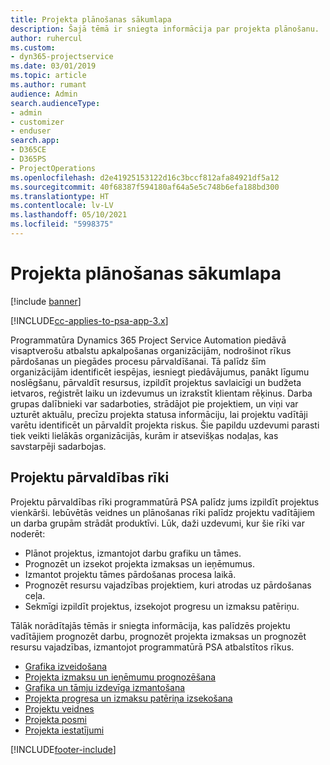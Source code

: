```yaml
---
title: Projekta plānošanas sākumlapa
description: Šajā tēmā ir sniegta informācija par projekta plānošanu.
author: ruhercul
ms.custom:
- dyn365-projectservice
ms.date: 03/01/2019
ms.topic: article
ms.author: rumant
audience: Admin
search.audienceType:
- admin
- customizer
- enduser
search.app:
- D365CE
- D365PS
- ProjectOperations
ms.openlocfilehash: d2e41925153122d16c3bccf812afa84921df5a12
ms.sourcegitcommit: 40f68387f594180af64a5e5c748b6efa188bd300
ms.translationtype: HT
ms.contentlocale: lv-LV
ms.lasthandoff: 05/10/2021
ms.locfileid: "5998375"
---
```

# <a name="project-planning-home-page"></a>Projekta plānošanas sākumlapa

[!include [banner](../includes/psa-now-project-operations.md)]

[!INCLUDE[cc-applies-to-psa-app-3.x](../includes/cc-applies-to-psa-app-3x.md)]

Programmatūra Dynamics 365 Project Service Automation piedāvā visaptverošu atbalstu apkalpošanas organizācijām, nodrošinot rīkus pārdošanas un piegādes procesu pārvaldīšanai. Tā palīdz šīm organizācijām identificēt iespējas, iesniegt piedāvājumus, panākt līgumu noslēgšanu, pārvaldīt resursus, izpildīt projektus savlaicīgi un budžeta ietvaros, reģistrēt laiku un izdevumus un izrakstīt klientam rēķinus. Darba grupas dalībnieki var sadarboties, strādājot pie projektiem, un viņi var uzturēt aktuālu, precīzu projekta statusa informāciju, lai projektu vadītāji varētu identificēt un pārvaldīt projekta riskus. Šie papildu uzdevumi parasti tiek veikti lielākās organizācijās, kurām ir atsevišķas nodaļas, kas savstarpēji sadarbojas.

## <a name="project-management-tools"></a>Projektu pārvaldības rīki

Projektu pārvaldības rīki programmatūrā PSA palīdz jums izpildīt projektus vienkārši. Iebūvētās veidnes un plānošanas rīki palīdz projektu vadītājiem un darba grupām strādāt produktīvi. Lūk, daži uzdevumi, kur šie rīki var noderēt:

- Plānot projektus, izmantojot darbu grafiku un tāmes.
- Prognozēt un izsekot projekta izmaksas un ieņēmumus.
- Izmantot projektu tāmes pārdošanas procesa laikā.
- Prognozēt resursu vajadzības projektiem, kuri atrodas uz pārdošanas ceļa.
- Sekmīgi izpildīt projektus, izsekojot progresu un izmaksu patēriņu.

Tālāk norādītajās tēmās ir sniegta informācija, kas palīdzēs projektu vadītājiem prognozēt darbu, prognozēt projekta izmaksas un prognozēt resursu vajadzības, izmantojot programmatūrā PSA atbalstītos rīkus.

- [Grafika izveidošana](project-creating.md)
- [Projekta izmaksu un ieņēmumu prognozēšana](project-estimating.md)
- [Grafika un tāmju izdevīga izmantošana](project-leveraging.md)
- [Projekta progresa un izmaksu patēriņa izsekošana](project-tracking.md)
- [Projektu veidnes](project-templates.md)
- [Projekta posmi](project-stages.md)
- [Projekta iestatījumi](project-settings.md)


[!INCLUDE[footer-include](../includes/footer-banner.md)]